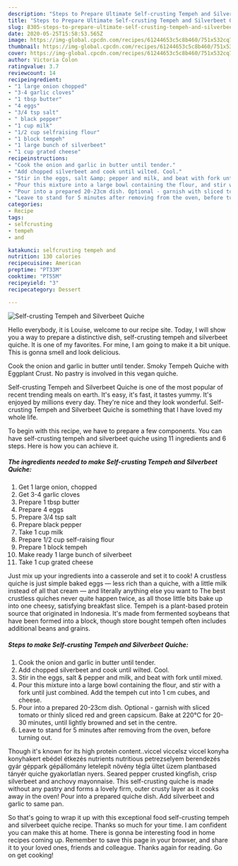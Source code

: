 ```yaml
---
description: "Steps to Prepare Ultimate Self-crusting Tempeh and Silverbeet Quiche"
title: "Steps to Prepare Ultimate Self-crusting Tempeh and Silverbeet Quiche"
slug: 8305-steps-to-prepare-ultimate-self-crusting-tempeh-and-silverbeet-quiche
date: 2020-05-25T15:58:53.565Z
image: https://img-global.cpcdn.com/recipes/61244653c5c8b460/751x532cq70/self-crusting-tempeh-and-silverbeet-quiche-recipe-main-photo.jpg
thumbnail: https://img-global.cpcdn.com/recipes/61244653c5c8b460/751x532cq70/self-crusting-tempeh-and-silverbeet-quiche-recipe-main-photo.jpg
cover: https://img-global.cpcdn.com/recipes/61244653c5c8b460/751x532cq70/self-crusting-tempeh-and-silverbeet-quiche-recipe-main-photo.jpg
author: Victoria Colon
ratingvalue: 3.7
reviewcount: 14
recipeingredient:
- "1 large onion chopped"
- "3-4 garlic cloves"
- "1 tbsp butter"
- "4 eggs"
- "3/4 tsp salt"
- " black pepper"
- "1 cup milk"
- "1/2 cup selfraising flour"
- "1 block tempeh"
- "1 large bunch of silverbeet"
- "1 cup grated cheese"
recipeinstructions:
- "Cook the onion and garlic in butter until tender."
- "Add chopped silverbeet and cook until wilted. Cool."
- "Stir in the eggs, salt &amp; pepper and milk, and beat with fork until mixed."
- "Pour this mixture into a large bowl containing the flour, and stir with a fork until just combined. Add the tempeh cut into 1 cm cubes, and cheese."
- "Pour into a prepared 20-23cm dish. Optional - garnish with sliced tomato or thinly sliced red and green capsicum. Bake at 220°C for 20-30 minutes, until lightly browned and set in the centre."
- "Leave to stand for 5 minutes after removing from the oven, before turning out."
categories:
- Recipe
tags:
- selfcrusting
- tempeh
- and

katakunci: selfcrusting tempeh and 
nutrition: 130 calories
recipecuisine: American
preptime: "PT33M"
cooktime: "PT55M"
recipeyield: "3"
recipecategory: Dessert

---
```



![Self-crusting Tempeh and Silverbeet Quiche](https://img-global.cpcdn.com/recipes/61244653c5c8b460/751x532cq70/self-crusting-tempeh-and-silverbeet-quiche-recipe-main-photo.jpg)

Hello everybody, it is Louise, welcome to our recipe site. Today, I will show you a way to prepare a distinctive dish, self-crusting tempeh and silverbeet quiche. It is one of my favorites. For mine, I am going to make it a bit unique. This is gonna smell and look delicious.

Cook the onion and garlic in butter until tender. Smoky Tempeh Quiche with Eggplant Crust. No pastry is involved in this vegan quiche.

Self-crusting Tempeh and Silverbeet Quiche is one of the most popular of recent trending meals on earth. It's easy, it's fast, it tastes yummy. It's enjoyed by millions every day. They're nice and they look wonderful. Self-crusting Tempeh and Silverbeet Quiche is something that I have loved my whole life.


To begin with this recipe, we have to prepare a few components. You can have self-crusting tempeh and silverbeet quiche using 11 ingredients and 6 steps. Here is how you can achieve it.

<!--inarticleads1-->

##### The ingredients needed to make Self-crusting Tempeh and Silverbeet Quiche:

1. Get 1 large onion, chopped
1. Get 3-4 garlic cloves
1. Prepare 1 tbsp butter
1. Prepare 4 eggs
1. Prepare 3/4 tsp salt
1. Prepare  black pepper
1. Take 1 cup milk
1. Prepare 1/2 cup self-raising flour
1. Prepare 1 block tempeh
1. Make ready 1 large bunch of silverbeet
1. Take 1 cup grated cheese


Just mix up your ingredients into a casserole and set it to cook! A crustless quiche is just simple baked eggs — less rich than a quiche, with a little milk instead of all that cream — and literally anything else you want to The best crustless quiches never quite happen twice, as all those little bits bake up into one cheesy, satisfying breakfast slice. Tempeh is a plant-based protein source that originated in Indonesia. It&#39;s made from fermented soybeans that have been formed into a block, though store bought tempeh often includes additional beans and grains. 

<!--inarticleads2-->

##### Steps to make Self-crusting Tempeh and Silverbeet Quiche:

1. Cook the onion and garlic in butter until tender.
1. Add chopped silverbeet and cook until wilted. Cool.
1. Stir in the eggs, salt &amp; pepper and milk, and beat with fork until mixed.
1. Pour this mixture into a large bowl containing the flour, and stir with a fork until just combined. Add the tempeh cut into 1 cm cubes, and cheese.
1. Pour into a prepared 20-23cm dish. Optional - garnish with sliced tomato or thinly sliced red and green capsicum. Bake at 220°C for 20-30 minutes, until lightly browned and set in the centre.
1. Leave to stand for 5 minutes after removing from the oven, before turning out.


Though it&#39;s known for its high protein content..viccel viccelsz viccel konyha konyhakert ebédel étkezés nutrients nutritious petrezselyem berendezés gyár géppark gépállomány letelepít növény tégla ültet üzem plantbased tányér quiche gyakorlatlan nyers. Seared pepper crusted kingfish, crisp silverbeet and anchovy mayonnaise. This self-crusting quiche is made without any pastry and forms a lovely firm, outer crusty layer as it cooks away in the oven! Pour into a prepared quiche dish. Add silverbeet and garlic to same pan. 

So that's going to wrap it up with this exceptional food self-crusting tempeh and silverbeet quiche recipe. Thanks so much for your time. I am confident you can make this at home. There is gonna be interesting food in home recipes coming up. Remember to save this page in your browser, and share it to your loved ones, friends and colleague. Thanks again for reading. Go on get cooking!
